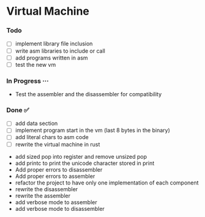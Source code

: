 # Virtual Machine

### Todo

- [ ] implement library file inclusion  
- [ ] write asm libraries to include or call  
- [ ] add programs written in asm  
- [ ] test the new vm  

### In Progress ···

- Test the assembler and the disassembler for compatibility  

### Done ✅

- [ ] add data section  
- [ ] implement program start in the vm (last 8 bytes in the binary)  
- [ ] add literal chars to asm code  
- [ ] rewrite the virtual machine in rust  
- add sized pop into register and remove unsized pop  
- add printc to print the unicode character stored in print  
- Add proper errors to disassembler  
- Add proper errors to assembler  
- refactor the project to have only one implementation of each component  
- rewrite the disassembler  
- rewrite the assembler  
- add verbose mode to assembler  
- add verbose mode to disassembler  

